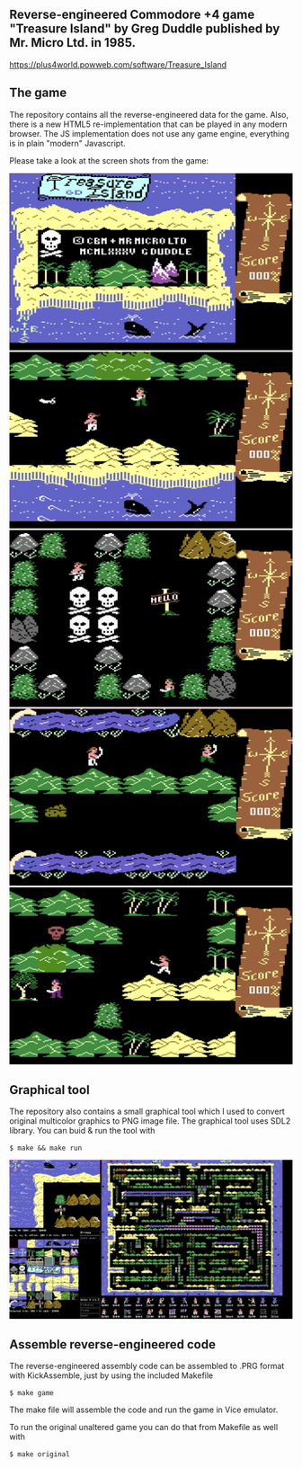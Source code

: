 ## Reverse-engineered Commodore +4 game "Treasure Island" by Greg Duddle published by Mr. Micro Ltd. in 1985.

https://plus4world.powweb.com/software/Treasure_Island

## The game

The repository contains all the reverse-engineered data for the game. Also, there is a new HTML5 re-implementation that can be played in any modern browser. The JS implementation does not use any game engine, everything is in plain "modern" Javascript.

Please take a look at the screen shots from the game:

![Alt text](/screenshots/ti_screenshot_001.png?raw=true "Screenshot1")
![Alt text](/screenshots/ti_screenshot_002.png?raw=true "Screenshot2")
![Alt text](/screenshots/ti_screenshot_003.png?raw=true "Screenshot3")
![Alt text](/screenshots/ti_screenshot_004.png?raw=true "Screenshot4")
![Alt text](/screenshots/ti_screenshot_005.png?raw=true "Screenshot5")


## Graphical tool
The repository also contains a small graphical tool which I used to convert original multicolor graphics
to PNG image file. The graphical tool uses SDL2 library. You can buid & run the tool with

```console
$ make && make run
```

![Alt text](/screenshots/gw_screenshot_001.png?raw=true "Graphical tool")

## Assemble reverse-engineered code

The reverse-engineered assembly code can be assembled to .PRG format with KickAssemble, just by using
the included Makefile

```console
$ make game
```

The make file will assemble the code and run the game in Vice emulator.

To run the original unaltered game you can do that from Makefile as well with

```console
$ make original
```

